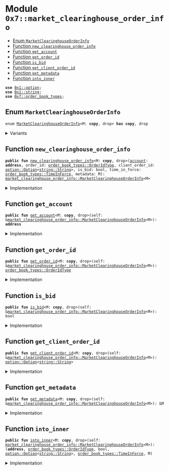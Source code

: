 
<a id="0x7_market_clearinghouse_order_info"></a>

# Module `0x7::market_clearinghouse_order_info`



-  [Enum `MarketClearinghouseOrderInfo`](#0x7_market_clearinghouse_order_info_MarketClearinghouseOrderInfo)
-  [Function `new_clearinghouse_order_info`](#0x7_market_clearinghouse_order_info_new_clearinghouse_order_info)
-  [Function `get_account`](#0x7_market_clearinghouse_order_info_get_account)
-  [Function `get_order_id`](#0x7_market_clearinghouse_order_info_get_order_id)
-  [Function `is_bid`](#0x7_market_clearinghouse_order_info_is_bid)
-  [Function `get_client_order_id`](#0x7_market_clearinghouse_order_info_get_client_order_id)
-  [Function `get_metadata`](#0x7_market_clearinghouse_order_info_get_metadata)
-  [Function `into_inner`](#0x7_market_clearinghouse_order_info_into_inner)


<pre><code><b>use</b> <a href="../../aptos-framework/../aptos-stdlib/../move-stdlib/doc/option.md#0x1_option">0x1::option</a>;
<b>use</b> <a href="../../aptos-framework/../aptos-stdlib/../move-stdlib/doc/string.md#0x1_string">0x1::string</a>;
<b>use</b> <a href="order_book_types.md#0x7_order_book_types">0x7::order_book_types</a>;
</code></pre>



<a id="0x7_market_clearinghouse_order_info_MarketClearinghouseOrderInfo"></a>

## Enum `MarketClearinghouseOrderInfo`



<pre><code>enum <a href="market_clearinghouse_order_info.md#0x7_market_clearinghouse_order_info_MarketClearinghouseOrderInfo">MarketClearinghouseOrderInfo</a>&lt;M: <b>copy</b>, drop&gt; <b>has</b> <b>copy</b>, drop
</code></pre>



<details>
<summary>Variants</summary>


<details>
<summary>V1</summary>


<details>
<summary>Fields</summary>


<dl>
<dt>
<code><a href="../../aptos-framework/doc/account.md#0x1_account">account</a>: <b>address</b></code>
</dt>
<dd>

</dd>
<dt>
<code>order_id: <a href="order_book_types.md#0x7_order_book_types_OrderIdType">order_book_types::OrderIdType</a></code>
</dt>
<dd>

</dd>
<dt>
<code>client_order_id: <a href="../../aptos-framework/../aptos-stdlib/../move-stdlib/doc/option.md#0x1_option_Option">option::Option</a>&lt;<a href="../../aptos-framework/../aptos-stdlib/../move-stdlib/doc/string.md#0x1_string_String">string::String</a>&gt;</code>
</dt>
<dd>

</dd>
<dt>
<code>is_bid: bool</code>
</dt>
<dd>

</dd>
<dt>
<code>time_in_force: <a href="order_book_types.md#0x7_order_book_types_TimeInForce">order_book_types::TimeInForce</a></code>
</dt>
<dd>

</dd>
<dt>
<code>metadata: M</code>
</dt>
<dd>

</dd>
</dl>


</details>

</details>

</details>

<a id="0x7_market_clearinghouse_order_info_new_clearinghouse_order_info"></a>

## Function `new_clearinghouse_order_info`



<pre><code><b>public</b> <b>fun</b> <a href="market_clearinghouse_order_info.md#0x7_market_clearinghouse_order_info_new_clearinghouse_order_info">new_clearinghouse_order_info</a>&lt;M: <b>copy</b>, drop&gt;(<a href="../../aptos-framework/doc/account.md#0x1_account">account</a>: <b>address</b>, order_id: <a href="order_book_types.md#0x7_order_book_types_OrderIdType">order_book_types::OrderIdType</a>, client_order_id: <a href="../../aptos-framework/../aptos-stdlib/../move-stdlib/doc/option.md#0x1_option_Option">option::Option</a>&lt;<a href="../../aptos-framework/../aptos-stdlib/../move-stdlib/doc/string.md#0x1_string_String">string::String</a>&gt;, is_bid: bool, time_in_force: <a href="order_book_types.md#0x7_order_book_types_TimeInForce">order_book_types::TimeInForce</a>, metadata: M): <a href="market_clearinghouse_order_info.md#0x7_market_clearinghouse_order_info_MarketClearinghouseOrderInfo">market_clearinghouse_order_info::MarketClearinghouseOrderInfo</a>&lt;M&gt;
</code></pre>



<details>
<summary>Implementation</summary>


<pre><code><b>public</b> <b>fun</b> <a href="market_clearinghouse_order_info.md#0x7_market_clearinghouse_order_info_new_clearinghouse_order_info">new_clearinghouse_order_info</a>&lt;M: <b>copy</b> + drop&gt;(
    <a href="../../aptos-framework/doc/account.md#0x1_account">account</a>: <b>address</b>,
    order_id: OrderIdType,
    client_order_id: Option&lt;String&gt;,
    is_bid: bool,
    time_in_force: TimeInForce,
    metadata: M
): <a href="market_clearinghouse_order_info.md#0x7_market_clearinghouse_order_info_MarketClearinghouseOrderInfo">MarketClearinghouseOrderInfo</a>&lt;M&gt; {
    MarketClearinghouseOrderInfo::V1 {
        <a href="../../aptos-framework/doc/account.md#0x1_account">account</a>, order_id, client_order_id, is_bid, time_in_force, metadata,
    }
}
</code></pre>



</details>

<a id="0x7_market_clearinghouse_order_info_get_account"></a>

## Function `get_account`



<pre><code><b>public</b> <b>fun</b> <a href="market_clearinghouse_order_info.md#0x7_market_clearinghouse_order_info_get_account">get_account</a>&lt;M: <b>copy</b>, drop&gt;(self: &<a href="market_clearinghouse_order_info.md#0x7_market_clearinghouse_order_info_MarketClearinghouseOrderInfo">market_clearinghouse_order_info::MarketClearinghouseOrderInfo</a>&lt;M&gt;): <b>address</b>
</code></pre>



<details>
<summary>Implementation</summary>


<pre><code><b>public</b> <b>fun</b> <a href="market_clearinghouse_order_info.md#0x7_market_clearinghouse_order_info_get_account">get_account</a>&lt;M: <b>copy</b> + drop&gt;(self: &<a href="market_clearinghouse_order_info.md#0x7_market_clearinghouse_order_info_MarketClearinghouseOrderInfo">MarketClearinghouseOrderInfo</a>&lt;M&gt;): <b>address</b> {
    self.<a href="../../aptos-framework/doc/account.md#0x1_account">account</a>
}
</code></pre>



</details>

<a id="0x7_market_clearinghouse_order_info_get_order_id"></a>

## Function `get_order_id`



<pre><code><b>public</b> <b>fun</b> <a href="market_clearinghouse_order_info.md#0x7_market_clearinghouse_order_info_get_order_id">get_order_id</a>&lt;M: <b>copy</b>, drop&gt;(self: &<a href="market_clearinghouse_order_info.md#0x7_market_clearinghouse_order_info_MarketClearinghouseOrderInfo">market_clearinghouse_order_info::MarketClearinghouseOrderInfo</a>&lt;M&gt;): <a href="order_book_types.md#0x7_order_book_types_OrderIdType">order_book_types::OrderIdType</a>
</code></pre>



<details>
<summary>Implementation</summary>


<pre><code><b>public</b> <b>fun</b> <a href="market_clearinghouse_order_info.md#0x7_market_clearinghouse_order_info_get_order_id">get_order_id</a>&lt;M: <b>copy</b> + drop&gt;(self: &<a href="market_clearinghouse_order_info.md#0x7_market_clearinghouse_order_info_MarketClearinghouseOrderInfo">MarketClearinghouseOrderInfo</a>&lt;M&gt;): OrderIdType {
    self.order_id
}
</code></pre>



</details>

<a id="0x7_market_clearinghouse_order_info_is_bid"></a>

## Function `is_bid`



<pre><code><b>public</b> <b>fun</b> <a href="market_clearinghouse_order_info.md#0x7_market_clearinghouse_order_info_is_bid">is_bid</a>&lt;M: <b>copy</b>, drop&gt;(self: &<a href="market_clearinghouse_order_info.md#0x7_market_clearinghouse_order_info_MarketClearinghouseOrderInfo">market_clearinghouse_order_info::MarketClearinghouseOrderInfo</a>&lt;M&gt;): bool
</code></pre>



<details>
<summary>Implementation</summary>


<pre><code><b>public</b> <b>fun</b> <a href="market_clearinghouse_order_info.md#0x7_market_clearinghouse_order_info_is_bid">is_bid</a>&lt;M: <b>copy</b> + drop&gt;(self: &<a href="market_clearinghouse_order_info.md#0x7_market_clearinghouse_order_info_MarketClearinghouseOrderInfo">MarketClearinghouseOrderInfo</a>&lt;M&gt;): bool {
    self.is_bid
}
</code></pre>



</details>

<a id="0x7_market_clearinghouse_order_info_get_client_order_id"></a>

## Function `get_client_order_id`



<pre><code><b>public</b> <b>fun</b> <a href="market_clearinghouse_order_info.md#0x7_market_clearinghouse_order_info_get_client_order_id">get_client_order_id</a>&lt;M: <b>copy</b>, drop&gt;(self: &<a href="market_clearinghouse_order_info.md#0x7_market_clearinghouse_order_info_MarketClearinghouseOrderInfo">market_clearinghouse_order_info::MarketClearinghouseOrderInfo</a>&lt;M&gt;): <a href="../../aptos-framework/../aptos-stdlib/../move-stdlib/doc/option.md#0x1_option_Option">option::Option</a>&lt;<a href="../../aptos-framework/../aptos-stdlib/../move-stdlib/doc/string.md#0x1_string_String">string::String</a>&gt;
</code></pre>



<details>
<summary>Implementation</summary>


<pre><code><b>public</b> <b>fun</b> <a href="market_clearinghouse_order_info.md#0x7_market_clearinghouse_order_info_get_client_order_id">get_client_order_id</a>&lt;M: <b>copy</b> + drop&gt;(self: &<a href="market_clearinghouse_order_info.md#0x7_market_clearinghouse_order_info_MarketClearinghouseOrderInfo">MarketClearinghouseOrderInfo</a>&lt;M&gt;): Option&lt;String&gt; {
    self.client_order_id
}
</code></pre>



</details>

<a id="0x7_market_clearinghouse_order_info_get_metadata"></a>

## Function `get_metadata`



<pre><code><b>public</b> <b>fun</b> <a href="market_clearinghouse_order_info.md#0x7_market_clearinghouse_order_info_get_metadata">get_metadata</a>&lt;M: <b>copy</b>, drop&gt;(self: &<a href="market_clearinghouse_order_info.md#0x7_market_clearinghouse_order_info_MarketClearinghouseOrderInfo">market_clearinghouse_order_info::MarketClearinghouseOrderInfo</a>&lt;M&gt;): &M
</code></pre>



<details>
<summary>Implementation</summary>


<pre><code><b>public</b> <b>fun</b> <a href="market_clearinghouse_order_info.md#0x7_market_clearinghouse_order_info_get_metadata">get_metadata</a>&lt;M: <b>copy</b> + drop&gt;(self: &<a href="market_clearinghouse_order_info.md#0x7_market_clearinghouse_order_info_MarketClearinghouseOrderInfo">MarketClearinghouseOrderInfo</a>&lt;M&gt;): &M {
    &self.metadata
}
</code></pre>



</details>

<a id="0x7_market_clearinghouse_order_info_into_inner"></a>

## Function `into_inner`



<pre><code><b>public</b> <b>fun</b> <a href="market_clearinghouse_order_info.md#0x7_market_clearinghouse_order_info_into_inner">into_inner</a>&lt;M: <b>copy</b>, drop&gt;(self: <a href="market_clearinghouse_order_info.md#0x7_market_clearinghouse_order_info_MarketClearinghouseOrderInfo">market_clearinghouse_order_info::MarketClearinghouseOrderInfo</a>&lt;M&gt;): (<b>address</b>, <a href="order_book_types.md#0x7_order_book_types_OrderIdType">order_book_types::OrderIdType</a>, bool, <a href="../../aptos-framework/../aptos-stdlib/../move-stdlib/doc/option.md#0x1_option_Option">option::Option</a>&lt;<a href="../../aptos-framework/../aptos-stdlib/../move-stdlib/doc/string.md#0x1_string_String">string::String</a>&gt;, <a href="order_book_types.md#0x7_order_book_types_TimeInForce">order_book_types::TimeInForce</a>, M)
</code></pre>



<details>
<summary>Implementation</summary>


<pre><code><b>public</b> <b>fun</b> <a href="market_clearinghouse_order_info.md#0x7_market_clearinghouse_order_info_into_inner">into_inner</a>&lt;M: <b>copy</b> + drop&gt;(self: <a href="market_clearinghouse_order_info.md#0x7_market_clearinghouse_order_info_MarketClearinghouseOrderInfo">MarketClearinghouseOrderInfo</a>&lt;M&gt;): (<b>address</b>, OrderIdType, bool, Option&lt;String&gt;, TimeInForce, M) {
    (self.<a href="../../aptos-framework/doc/account.md#0x1_account">account</a>, self.order_id, self.is_bid, self.client_order_id, self.time_in_force, self.metadata)
}
</code></pre>



</details>


[move-book]: https://aptos.dev/move/book/SUMMARY
